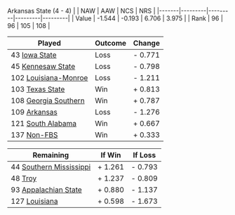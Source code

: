 Arkansas State (4 - 4)
|       |   NAW   |   AAW   |   NCS   |   NRS   |
|-------|---------|---------|---------|---------|
| Value |  -1.544 |  -0.193 |   6.706 |   3.975 |
| Rank  |      96 |      96 |     105 |     108 |

| Played                    | Outcome    |  Change  |
|---------------------------|------------|----------|
|  43 [Iowa State            ](IowaState.md)| Loss       | -  0.771 |
|  45 [Kennesaw State        ](KennesawState.md)| Loss       | -  0.798 |
| 102 [Louisiana-Monroe      ](LouisianaMonroe.md)| Loss       | -  1.211 |
| 103 [Texas State           ](TexasState.md)| Win        | +  0.813 |
| 108 [Georgia Southern      ](GeorgiaSouthern.md)| Win        | +  0.787 |
| 109 [Arkansas              ](Arkansas.md)| Loss       | -  1.276 |
| 121 [South Alabama         ](SouthAlabama.md)| Win        | +  0.667 |
| 137 [Non-FBS               ](NonFBS.md)| Win        | +  0.333 |

| Remaining                 |  If Win  |  If Loss |
|---------------------------|----------|----------|
|  44 [Southern Mississippi  ](SouthernMississippi.md)| +  1.261 | -  0.793 |
|  48 [Troy                  ](Troy.md)| +  1.237 | -  0.809 |
|  93 [Appalachian State     ](AppalachianState.md)| +  0.880 | -  1.137 |
| 127 [Louisiana             ](Louisiana.md)| +  0.598 | -  1.673 |

